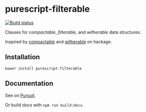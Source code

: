 # purescript-filterable

[![Build status](https://travis-ci.org/LiamGoodacre/purescript-filterable.svg?branch=master)](https://travis-ci.org/LiamGoodacre/purescript-filterable)

Classes for *compactable*, *filterable*, and *witherable* data structures.

Inspired by [compactable](https://hackage.haskell.org/package/compactable) and [witherable](https://hackage.haskell.org/package/witherable) on hackage.

## Installation

```
bower install purescript-filterable
```

## Documentation

See on [Pursuit](https://pursuit.purescript.org/packages/purescript-filterable/).

Or build docs with `npm run build:docs`.
